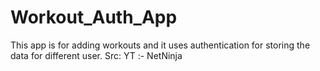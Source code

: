 # Workout_Auth_App
This app is for adding workouts and it uses authentication for storing the data for different user. Src: YT :- NetNinja
